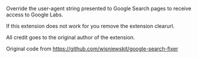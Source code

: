 Override the user-agent string presented to Google Search pages to receive access to Google Labs.

If this extension does not work for you remove the extension clearurl.

All credit goes to the original author of the extension.

Original code from https://github.com/wisniewskit/google-search-fixer
